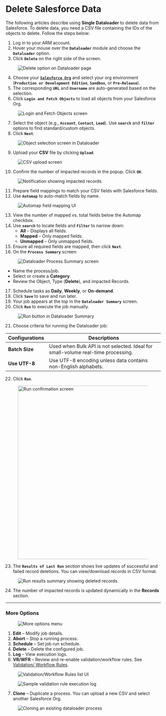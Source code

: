 # Delete Salesforce Data

The following articles describe using **Single Dataloader** to delete data from Salesforce. To delete data, you need a CSV file containing the IDs of the objects to delete. Follow the steps below:

1. Log in to your ARM account.
2. Hover your mouse over the **`Dataloader`** module and choose the **`Dataloader`** option.
3. Click **`Delete`** on the right side of the screen.

<figure><img src="../../../../../.gitbook/assets/image (79) (1) (1).png" alt="Delete option on Dataloader page"><figcaption></figcaption></figure>

4. Choose your [**`Salesforce Org`**](broken-reference) and select your org environment (**`Production or Development Edition`**, **`Sandbox`**, or **`Pre-Release`**).
5. The corresponding **`URL`** and **`Username`** are auto-generated based on the selection.
6. Click **`Login and Fetch Objects`** to load all objects from your Salesforce Org.

<figure><img src="../../../../../.gitbook/assets/image (80) (1) (1).png" alt="Login and Fetch Objects screen"><figcaption></figcaption></figure>

7. Select the object (e.g., **`Account`**, **`Contact`**, **`Lead`**). Use **`search`** and **`filter`** options to find standard/custom objects.
8. Click **`Next`**.

<figure><img src="../../../../../.gitbook/assets/image (81) (1) (1).png" alt="Object selection screen in Dataloader"><figcaption></figcaption></figure>

9. Upload your **CSV** file by clicking **`Upload`**.

<figure><img src="../../../../../.gitbook/assets/image (82) (1) (1).png" alt="CSV upload screen"><figcaption></figcaption></figure>

10. Confirm the number of impacted records in the popup. Click **`OK`**.

<figure><img src="../../../../../.gitbook/assets/image (83) (1) (1).png" alt="Notification showing impacted records"><figcaption></figcaption></figure>

11. Prepare field mappings to match your CSV fields with Salesforce fields.
12. Use **`Automap`** to auto-match fields by name.

<figure><img src="../../../../../.gitbook/assets/image (84) (1) (1).png" alt="Automap field mapping UI"><figcaption></figcaption></figure>

13. View the number of mapped vs. total fields below the Automap checkbox.
14. Use **`search`** to locate fields and **`Filter`** to narrow down:
    * **All** – Displays all fields.
    * **Mapped** – Only mapped fields.
    * **Unmapped** – Only unmapped fields.
15. Ensure all required fields are mapped, then click **`Next`**.
16. On the **`Process Summary`** screen:

<figure><img src="../../../../../.gitbook/assets/2 (1) (1).png" alt="Dataloader Process Summary screen"><figcaption></figcaption></figure>

* Name the process/job.
* Select or create a **Category**.
* Review the Object, Type (**Delete**), and impacted Records.

17. Schedule tasks as **Daily**, **Weekly**, or **On-demand**.
18. Click **`Save`** to save and run later.
19. Your job appears at the top in the **`Dataloader Summary`** screen.
20. Click **`Run`** to execute the job manually.

<figure><img src="../../../../../.gitbook/assets/image (86) (1) (1).png" alt="Run button in Dataloader Summary"><figcaption></figcaption></figure>

21. Choose criteria for running the Dataloader job:

| Configurations | Descriptions                                                                     |
| -------------- | -------------------------------------------------------------------------------- |
| **Batch Size** | Used when Bulk API is not selected. Ideal for small-volume real-time processing. |
| **Use UTF-8**  | Use UTF-8 encoding unless data contains non-English alphabets.                   |

22. Click **`Run`**.

<figure><img src="../../../../../.gitbook/assets/3 (1) (1).png" alt="Run confirmation screen" width="563"><figcaption></figcaption></figure>

23. The **`Results of Last Run`** section shows live updates of successful and failed record deletions. You can view/download records in CSV format.

<figure><img src="../../../../../.gitbook/assets/image (88) (1) (1).png" alt="Run results summary showing deleted records"><figcaption></figcaption></figure>

24. The number of impacted records is updated dynamically in the **Records** section.

***

### More Options <a href="#more-options" id="more-options"></a>

<figure><img src="../../../../../.gitbook/assets/image (78) (1) (1).png" alt="More options menu"><figcaption></figcaption></figure>

1. **Edit** – Modify job details.
2. **Abort** – Stop a running process.
3. **Schedule** – Set job run schedule.
4. **Delete** – Delete the configured job.
5. **Log** – View execution logs.
6. **VR/WFR** – Review and re-enable validation/workflow rules. See [Validation/ Workflow Rules](../validation-workflow-rules.md).

<figure><img src="../../../../../.gitbook/assets/image (76) (1) (1).png" alt="Validation/Workflow Rules list UI"><figcaption></figcaption></figure>

<figure><img src="../../../../../.gitbook/assets/image (77) (1) (1).png" alt="Sample validation rule execution log"><figcaption></figcaption></figure>

7. **Clone** – Duplicate a process. You can upload a new CSV and select another Salesforce Org.

<figure><img src="../../../../../.gitbook/assets/image (74) (1) (1) (1).png" alt="Cloning an existing dataloader process"><figcaption></figcaption></figure>
